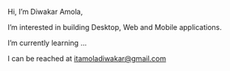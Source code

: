 Hi, I’m Diwakar Amola, 

I’m interested in building Desktop, Web and Mobile applications.

I’m currently learning ...

I can be reached at itamoladiwakar@gmail.com


